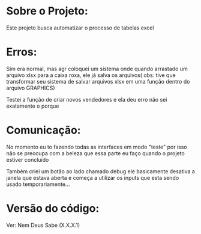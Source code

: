# Sobre o Projeto:
Este projeto busca automatizar o processo de tabelas excel

# Erros:
Sim era normal, mas agr coloquei um sistema onde quando arrastado um arquivo xlsx para a caixa roxa, ele já salva os arquivos( obs: tive que transformar seu sistema de salvar arquivos xlsx em uma função dentro do arquivo GRAPHICS)

Testei a função de criar novos vendedores e ela deu erro não sei exatamente o porque


# Comunicação:
No momento eu to fazendo todas as interfaces em modo "teste" por isso não se preocupa com a beleza que essa parte eu faço quando o projeto estiver concluído

Também criei um botão ao lado chamado debug ele basicamente desativa a janela que estava aberta e começa a utilizar os inputs que esta sendo usado temporariamente...

# Versão do código:
Ver: Nem Deus Sabe (X.X.X.1)
